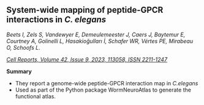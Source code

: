 ## System-wide mapping of peptide-GPCR interactions in _C. elegans_
_Beets I, Zels S, Vandewyer E, Demeulemeester J, Caers J, Baytemur E, Courtney A, Golinelli L, Hasakioğulları İ, Schafer WR, Vértes PE, Mirabeau O, Schoofs L._ 

_[Cell Reports,
Volume 42, Issue 9,
2023,
113058,
ISSN 2211-1247](https://doi.org/10.1016/j.celrep.2023.113058_)_
<br> 

**Summary**
- They report a genome-wide peptide-GPCR interaction map in _C.elegans_
- Used as part of the Python package WormNeuroAtlas to generate the functional atlas.
